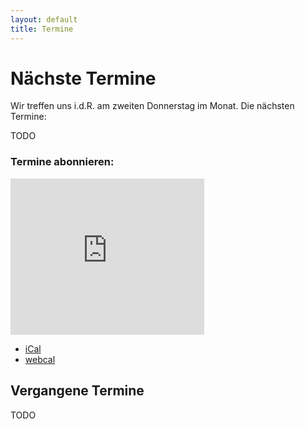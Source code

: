 ```yaml
---
layout: default
title: Termine
---
```


# Nächste Termine

Wir treffen uns i.d.R. am zweiten Donnerstag im Monat. Die nächsten Termine:

TODO

### Termine abonnieren:

<iframe src="https://www.google.com/calendar/embed?showTitle=0&amp;showNav=0&amp;showDate=0&amp;showPrint=0&amp;showTabs=0&amp;showCalendars=0&amp;showTz=0&amp;mode=AGENDA&amp;height=250&amp;wkst=2&amp;bgcolor=%23FFFFFF&amp;src=peodj154qd532pfepf7qakg4po%40group.calendar.google.com&amp;color=%23711616&amp;ctz=Europe%2FBerlin" style=" border-width:0 " width="310" height="250" scrolling="no"></iframe>

* <a href="https://www.google.com/calendar/ical/peodj154qd532pfepf7qakg4po%40group.calendar.google.com/public/basic.ics">iCal</a>
* <a href="webcal://www.google.com/calendar/ical/peodj154qd532pfepf7qakg4po%40group.calendar.google.com/public/basic.ics">webcal</a>

## Vergangene Termine

TODO
